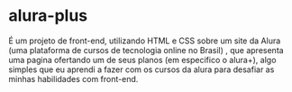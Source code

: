 # alura-plus
É um projeto de front-end, utilizando HTML e CSS sobre um site da Alura (uma plataforma de cursos de tecnologia online no Brasil) , que apresenta uma pagina ofertando um de seus planos (em especifico o alura+), algo simples que eu aprendi a fazer com os cursos da alura para desafiar as minhas habilidades com front-end.
